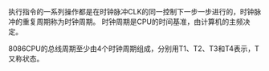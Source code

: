 执行指令的一系列操作都是在时钟脉冲CLK的同一控制下一步一步进行的，时钟脉冲的重复周期称为时钟周期。
时钟周期是CPU的时间基准，由计算机的主频决定。

8086CPU的总线周期至少由4个时钟周期组成，分别用T1、T2、T3和T4表示，T又称状态。